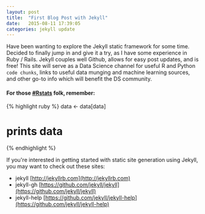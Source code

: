 ```yaml
---
layout: post
title:  "First Blog Post with Jekyll"
date:   2015-08-11 17:39:05
categories: jekyll update
---
```


Have been wanting to explore the Jekyll static framework for some time. Decided to finally jump in and give it a try, as I have some experience in Ruby / Rails. Jekyll couples well Github, allows for easy post updates, and is free! This site will serve as a Data Science channel for useful R and Python `code chunks`, links to useful data munging and machine learning sources, and other go-to info which will benefit the DS community.

#### For those [#Rstats](https://twitter.com/hashtag/rstats) folk, remember:
{% highlight ruby %}
data <- data[data]
# prints data
{% endhighlight %}


If you're interested in getting started with static site generation using Jekyll, you may want to check out these sites:

* jekyll [http://jekyllrb.com](http://jekyllrb.com)
* jekyll-gh [https://github.com/jekyll/jekyll](https://github.com/jekyll/jekyll)
* jekyll-help [https://github.com/jekyll/jekyll-help](https://github.com/jekyll/jekyll-help)
